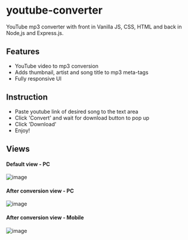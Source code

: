 # youtube-converter
YouTube mp3 converter with front in Vanilla JS, CSS, HTML and back in Node,js and Express.js.

## Features
- YouTube video to mp3 conversion
- Adds thumbnail, artist and song title to mp3 meta-tags
- Fully responsive UI

## Instruction
- Paste youtube link of desired song to the text area  
- Click 'Convert' and wait for download button to pop up  
- Click 'Download'  
- Enjoy!  

## Views

#### Default view - PC
![image](https://user-images.githubusercontent.com/61971053/127928021-f2f5ead1-046a-4eb9-a75d-55aae0083a50.png)  

#### After conversion view - PC
![image](https://user-images.githubusercontent.com/61971053/127928135-3851a244-74f7-46ee-978f-e6cc7dcc551c.png)  

#### After conversion view - Mobile
![image](https://user-images.githubusercontent.com/61971053/127928295-d19db728-7c21-46b8-aff8-3ff3c7472034.png)
